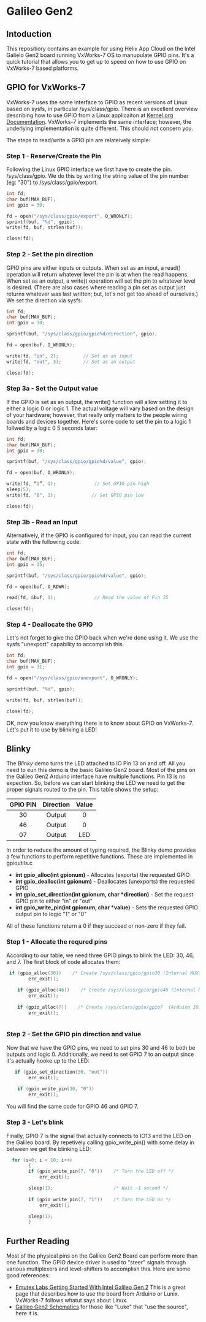 # Galileo Gen2

## Intoduction

This repositiory contains an example for using Helix App Cloud on the Intel Galielo Gen2 board running VxWorks-7 OS to manupulate GPIO pins. It's a quick tutorial that allows you to get up to speed on how to use GPIO on VxWorks-7 based platforms.

## GPIO for VxWorks-7

VxWorks-7 uses the same interface to GPIO as recent versions of Linux based on sysfs, in particular /sys/class/gpio.  There is an excellent overview describing how to use GPIO from a Linux applicaiton at [Kernel.org Documentation](https://www.kernel.org/doc/Documentation/gpio/sysfs.txt).  VxWorks-7 implements the same interface; however, the underlying implementation is quite different. This should not concern you.

The steps to read/write a GPIO pin are relateively simple:

### Step 1 - Reserve/Create the Pin

Following the Linux GPIO interface we first have to create the pin. /sys/class/gpio. We do this by writing the string value of the pin number (eg: "30") to /sys/class/gpio/export.

```C
int fd;
char buf[MAX_BUF]; 
int gpio = 30;

fd = open("/sys/class/gpio/export", O_WRONLY);
sprintf(buf, "%d", gpio); 
write(fd, buf, strlen(buf));

close(fd);
```
### Step 2 - Set the pin direction

GPIO pins are either inputs or outputs.  When set as an input, a read() operation will return whatever level the pin is at when the read happens.  When set as an output, a write() operation will set the pin to whatever level is desired. (There are also cases where reading a pin set as output just returns whatever was last written; but, let's not get too ahead of ourselves.)  We set the direction via sysfs:

```C
int fd;
char buf[MAX_BUF]; 
int gpio = 30;

sprintf(buf, "/sys/class/gpio/gpio%d/direction", gpio);

fd = open(buf, O_WRONLY);

write(fd, "in", 2);         // Set as an input
write(fd, "out", 3);        // Set as an output

close(fd);
```
### Step 3a - Set the Output value

If the GPIO is set as an output, the write() function will allow setting it to either a logic 0 or logic 1.  The actual voltage will vary based on the design of your hardware; however, that really only matters to the people wiring boards and devices together.  Here's some code to set the pin to a logic 1 follwed by a logic 0 5 seconds later:

```C
int fd;
char buf[MAX_BUF]; 
int gpio = 30;

sprintf(buf, "/sys/class/gpio/gpio%d/value", gpio);

fd = open(buf, O_WRONLY);

write(fd, “1”, 1);              // Set GPIO pin high
sleep(5);
write(fd, "0", 1);             // Set GPIO pin low

close(fd);
```

### Step 3b - Read an Input

Alternatively, if the GPIO is configured for input, you can read the current state with the following code:

```C
int fd;
char buf[MAX_BUF]; 
int gpio = 35;

sprintf(buf, "/sys/class/gpio/gpio%d/value", gpio);

fd = open(buf, O_RDWR);

read(fd, &buf, 1);              // Read the value of Pin 35

close(fd);
```

### Step 4 - Deallocate the GPIO

Let's not forget to give the GPIO back when we're done using it.  We use the sysfs "unexport" capability to accomplish this.

```C
int fd;
char buf[MAX_BUF]; 
int gpio = 31;

fd = open("/sys/class/gpio/unexport", O_WRONLY);

sprintf(buf, "%d", gpio);

write(fd, buf, strlen(buf));

close(fd);
```

OK, now you know everything there is to know about GPIO on VxWorks-7.  Let's put it to use by blinking a LED!

## Blinky

The _Blinky_ demo turns the LED attached to IO Pin 13 on and off.   All you need to eun this demo is the basic Galileo Gen2 board.  Most of the pins on the Galileo Gen2 Arduino interface have multiple functions.  Pin 13 is no expection.  So, before we can start blinking the LED we need to get the proper signals routed to the pin.  This table shows the setup:

| GPIO PIN | Direction | Value  |
|:--------:|:---------:|:------:|
|30        | Output    | 0      |
|46        | Output    | 0      |
|07        | Output    | LED    | 

In order to reduce the amount of typing required, the Blinky demo provides a few functions to perform repetitive functions.  These are implemented in gpioutils.c

* __int gpio_alloc(int gpionum)__ - Allocates (exports) the requested GPIO
* __int gpio_dealloc(int gpionum)__ - Deallocates (unexports) the requested GPIO
* __int gpio_set_direction(int gpionum, char *direction)__ - Set the request GPIO pin to either "in" or "out"
* __int gpio_write_pin(int gpionum, char *value)__ - Sets the requested GPIO output pin to logic "1" or "0"
 
All of these functions return a 0 if they succeed or non-zero if they fail.


### Step 1 - Allocate the requred pins

According to our table, we need three GPIO pings to blink the LED: 30, 46, and 7.  The first block of code allocates them:

```C
 if (gpio_alloc(30))    /* Create /sys/class/gpio/gpio30 (Internal MUX) */
        err_exit();
        
    if (gpio_alloc(46))    /* Create /sys/class/gpio/gpio46 (Internal MUX) */
        err_exit();
        
    if (gpio_alloc(7))    /* Create /sys/class/gpio/gpio7  (Arduino IO13) */
        err_exit();
        
```

### Step 2 - Set the GPIO pin direction and value

Now that we have the GPIO pins, we need to set pins 30 and 46 to both be outputs and logic 0.  Additionally, we need to set GPIO 7 to an output since it's actually hooke up to the LED:

```C
   if (gpio_set_direction(30, "out"))
        err_exit();
    
    if (gpio_write_pin(30, "0"))
        err_exit();
```
You will find the same code for GPIO 46 and GPIO 7.

### Step 3 - Let's blink

Finally, GPIO 7 is the signal that actually connects to IO13 and the LED on the Galileo board.  By repetively calling gpio_write_pin() with some delay in between we get the blinking LED:

```C
  for (i=0; i < 10; i++)
        {
        if (gpio_write_pin(7, "0"))    /* Turn the LED off */
            err_exit();

        sleep(1);                      /* Wait ~1 second */
        
        if (gpio_write_pin(7, "1"))    /* Turn the LED on */
            err_exit();

        sleep(1);
        }
```

## Further Reading

Most of the physical pins on the Galileo Gen2 Board can perform more than one function.  The GPIO device driver is used to "steer" signals through various multiplexers and level-shifters to accomplish this.  Here are some good references:

* [Emutex Labs Getting Started With Intel Galileo Gen 2](http://www.emutexlabs.com/component/content/article?id=203:getting-started-with-intel-galileo-gen-2) This is a great page that describes how to use the board from Arduino or Lunix.  VxWorks-7 follows whatut says about Linux.
* [Galileo Gen2 Schematics](http://download.intel.com/support/galileo/sb/galileo_fabh_schem_120514.pdf) for those like "Luke" that "use the source", here it is.   



